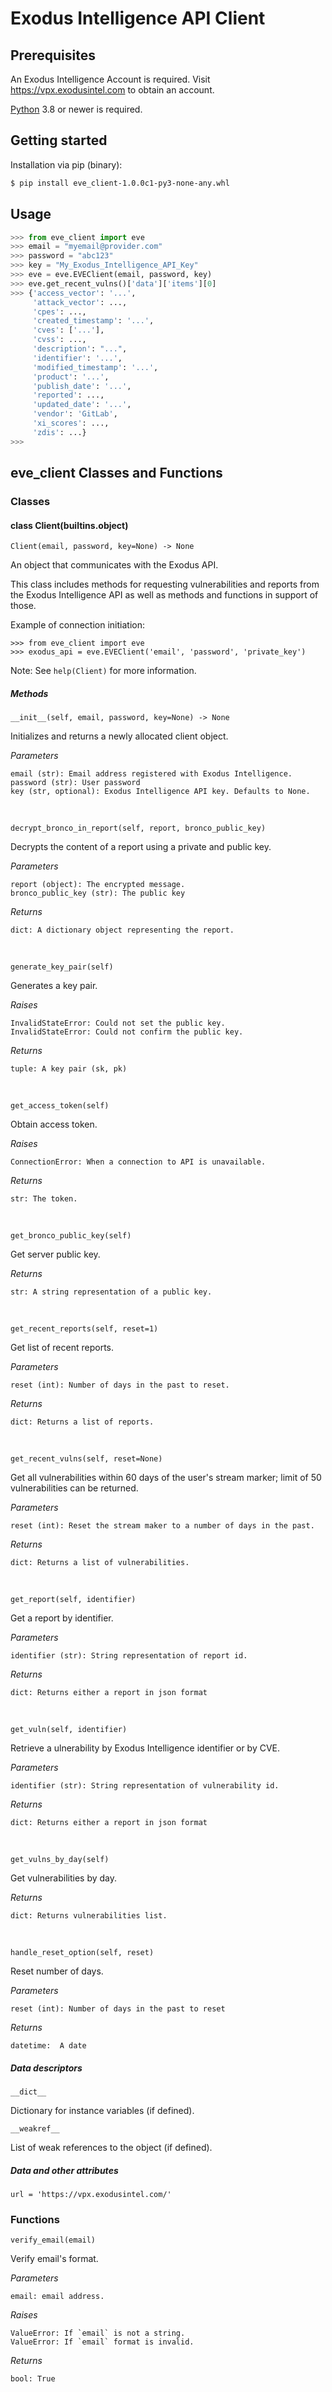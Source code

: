 # Exodus Intelligence API Client

## Prerequisites

An Exodus Intelligence Account is required. Visit https://vpx.exodusintel.com to obtain an account.

[Python](https://www.python.org/downloads/) 3.8 or newer is required.
&nbsp;
## Getting started

Installation via pip (binary):

```bash
$ pip install eve_client-1.0.0c1-py3-none-any.whl
```
[//]: # (Installation from binary: [TODO])
[//]: # ()
[//]: # (Download the wheel file from <here>:)
[//]: # ()
[//]: # (```bash)
[//]: # ($ pip install exodus_eve.whl)
[//]: # (```)
[//]: # ()
[//]: # (Installation from source:)
[//]: # ()
[//]: # (```bash)
[//]: # ($ git clone url)
[//]: # ($ cd eve)
[//]: # ($ pip install -r requirements.txt)
[//]: # (```)

## Usage

```python
>>> from eve_client import eve
>>> email = "myemail@provider.com"
>>> password = "abc123"
>>> key = "My_Exodus_Intelligence_API_Key"
>>> eve = eve.EVEClient(email, password, key)
>>> eve.get_recent_vulns()['data']['items'][0]
>>> {'access_vector': '...',
     'attack_vector': ...,
     'cpes': ...,
     'created_timestamp': '...',
     'cves': ['...'],
     'cvss': ...,
     'description': "...",
     'identifier': '...',
     'modified_timestamp': '...',
     'product': '...',
     'publish_date': '...',
     'reported': ...,
     'updated_date': '...',
     'vendor': 'GitLab',
     'xi_scores': ...,
     'zdis': ...}
>>>
```
## eve_client Classes and Functions

### Classes
[//]: # (    builtins.object)
[//]: # (        Client)

#### class Client(builtins.object)

`Client(email, password, key=None) -> None`

An object that communicates with the Exodus API.

This class includes methods for requesting vulnerabilities and reports from the Exodus Intelligence API as well as methods and functions in support of those.

Example of connection initiation:

    >>> from eve_client import eve
    >>> exodus_api = eve.EVEClient('email', 'password', 'private_key')

Note: See `help(Client)` for more information.

##### Methods

`__init__(self, email, password, key=None) -> None`

Initializes and returns a newly allocated client object.

*Parameters*

    email (str): Email address registered with Exodus Intelligence.
    password (str): User password
    key (str, optional): Exodus Intelligence API key. Defaults to None.
&nbsp;

`decrypt_bronco_in_report(self, report, bronco_public_key)`

Decrypts the content of a report using a private and public key.

*Parameters*

    report (object): The encrypted message.
    bronco_public_key (str): The public key

*Returns*

    dict: A dictionary object representing the report.
&nbsp;

`generate_key_pair(self)`

Generates a key pair.

*Raises*

    InvalidStateError: Could not set the public key.
    InvalidStateError: Could not confirm the public key.

*Returns*

    tuple: A key pair (sk, pk)
&nbsp;

`get_access_token(self)`

Obtain access token.

*Raises*

    ConnectionError: When a connection to API is unavailable.

*Returns*

    str: The token.
&nbsp;

`get_bronco_public_key(self)`

Get server public key.

*Returns*

    str: A string representation of a public key.
&nbsp;

`get_recent_reports(self, reset=1)`

Get list of recent reports.

*Parameters*

    reset (int): Number of days in the past to reset.

*Returns*

    dict: Returns a list of reports.
&nbsp;

`get_recent_vulns(self, reset=None)`

Get all vulnerabilities within 60 days of the user's stream marker; limit of 50 vulnerabilities can be returned.

*Parameters*

    reset (int): Reset the stream maker to a number of days in the past.

*Returns*

    dict: Returns a list of vulnerabilities.
&nbsp;

`get_report(self, identifier)`

Get a report by identifier.

*Parameters*

    identifier (str): String representation of report id.

*Returns*

    dict: Returns either a report in json format
&nbsp;

`get_vuln(self, identifier)`

Retrieve a ulnerability by Exodus Intelligence identifier or by CVE.

*Parameters*

    identifier (str): String representation of vulnerability id.

*Returns*

    dict: Returns either a report in json format
&nbsp;

`get_vulns_by_day(self)`

Get vulnerabilities by day.

*Returns*

    dict: Returns vulnerabilities list.
&nbsp;

`handle_reset_option(self, reset)`

Reset number of days.

*Parameters*

    reset (int): Number of days in the past to reset

*Returns*

    datetime:  A date

##### Data descriptors

`__dict__`

Dictionary for instance variables (if defined).

`__weakref__`

List of weak references to the object (if defined).

##### Data and other attributes

`url = 'https://vpx.exodusintel.com/'`

### Functions

`verify_email(email)`

Verify email's format.

*Parameters*

    email: email address.

*Raises*

    ValueError: If `email` is not a string.
    ValueError: If `email` format is invalid.

*Returns*

    bool: True
